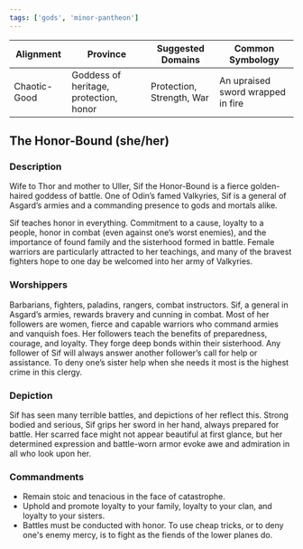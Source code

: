 ```yaml
---
tags: ['gods', 'minor-pantheon']
---
```


| Alignment | Province |  Suggested Domains | Common Symbology |
| ----------| ---------| -------------------| -----------------|
| Chaotic-Good | Goddess of heritage, protection, honor | Protection, Strength, War | An upraised sword wrapped in fire |

## The Honor-Bound (she/her)

### Description

Wife to Thor and mother to Uller, Sif the Honor-Bound is a fierce golden-haired goddess of battle. One of Odin’s famed Valkyries, Sif is a general of Asgard’s armies and a commanding presence to gods and mortals alike.

Sif teaches honor in everything. Commitment to a cause, loyalty to a people, honor in combat (even against one’s worst enemies), and the importance of found family and the sisterhood formed in battle. Female warriors are particularly attracted to her teachings, and many of the bravest fighters hope to one day be welcomed into her army of Valkyries.

### Worshippers

Barbarians, fighters, paladins, rangers, combat instructors. Sif, a general in Asgard’s armies, rewards bravery and cunning in combat. Most of her followers are women, fierce and capable warriors who command armies and vanquish foes. Her followers teach the benefits of preparedness, courage, and loyalty. They forge deep bonds within their sisterhood. Any follower of Sif will always answer another follower’s call for help or assistance. To deny one’s sister help when she needs it most is the highest crime in this clergy.

### Depiction

Sif has seen many terrible battles, and depictions of her reflect this. Strong bodied and serious, Sif grips her sword in her hand, always prepared for battle. Her scarred face might not appear beautiful at first glance, but her determined expression and battle-worn armor evoke awe and admiration in all who look upon her.
 
### Commandments

- Remain stoic and tenacious in the face of catastrophe.
- Uphold and promote loyalty to your family, loyalty to your clan, and loyalty to your sisters.
- Battles must be conducted with honor. To use cheap tricks, or to deny one's enemy mercy, is to fight as the fiends of the lower planes do.
